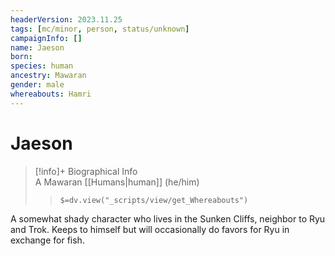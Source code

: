 ```yaml
---
headerVersion: 2023.11.25
tags: [mc/minor, person, status/unknown]
campaignInfo: []
name: Jaeson
born:
species: human
ancestry: Mawaran
gender: male
whereabouts: Hamri
---
```

# Jaeson
>[!info]+ Biographical Info  
> A Mawaran [[Humans|human]] (he/him)  
>> `$=dv.view("_scripts/view/get_Whereabouts")`

A somewhat shady character who lives in the Sunken Cliffs, neighbor to Ryu and Trok. Keeps to himself but will occasionally do favors for Ryu in exchange for fish.
